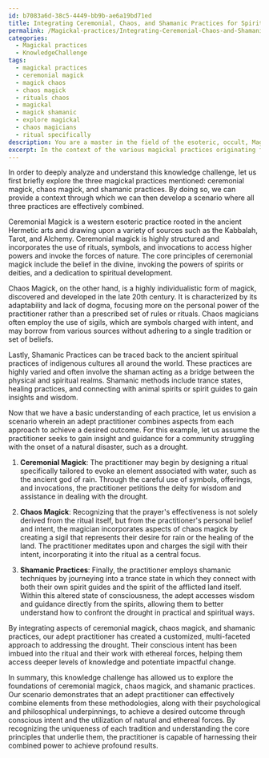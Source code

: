```yaml
---
id: b7083a6d-38c5-4449-bb9b-ae6a19bd71ed
title: Integrating Ceremonial, Chaos, and Shamanic Practices for Spiritual Problem-Solving
permalink: /Magickal-practices/Integrating-Ceremonial-Chaos-and-Shamanic-Practices-for-Spiritual-Problem-Solving/
categories:
  - Magickal practices
  - KnowledgeChallenge
tags:
  - magickal practices
  - ceremonial magick
  - magick chaos
  - chaos magick
  - rituals chaos
  - magickal
  - magick shamanic
  - explore magickal
  - chaos magicians
  - ritual specifically
description: You are a master in the field of the esoteric, occult, Magickal practices and Education. You are a writer of tests, challenges, textbooks and deep knowledge on Magickal practices for initiates and students to gain deep insights and understanding from. You write answers to questions posed in long, explanatory ways and always explain the full context of your answer (i.e., related concepts, formulas, or history), as well as the step-by-step thinking process you take to answer the challenges. Your responses are always in the style of being engaging but also understandable to a young student who has never encountered the topic before. Summarize the key themes, ideas, and conclusions at the end.
excerpt: In the context of the various magickal practices originating from diverse cultures and traditions, such as ceremonial magick, chaos magick, and shamanic practices, describe a scenario where an adept practitioner would effectively combine aspects of these methodologies, along with their psychological and philosophical underpinnings, to achieve a desired outcome through conscious intent and the utilization of natural and ethereal forces.
---
```

In order to deeply analyze and understand this knowledge challenge, let us first briefly explore the three magickal practices mentioned: ceremonial magick, chaos magick, and shamanic practices. By doing so, we can provide a context through which we can then develop a scenario where all three practices are effectively combined.

Ceremonial Magick is a western esoteric practice rooted in the ancient Hermetic arts and drawing upon a variety of sources such as the Kabbalah, Tarot, and Alchemy. Ceremonial magick is highly structured and incorporates the use of rituals, symbols, and invocations to access higher powers and invoke the forces of nature. The core principles of ceremonial magick include the belief in the divine, invoking the powers of spirits or deities, and a dedication to spiritual development.

Chaos Magick, on the other hand, is a highly individualistic form of magick, discovered and developed in the late 20th century. It is characterized by its adaptability and lack of dogma, focusing more on the personal power of the practitioner rather than a prescribed set of rules or rituals. Chaos magicians often employ the use of sigils, which are symbols charged with intent, and may borrow from various sources without adhering to a single tradition or set of beliefs.

Lastly, Shamanic Practices can be traced back to the ancient spiritual practices of indigenous cultures all around the world. These practices are highly varied and often involve the shaman acting as a bridge between the physical and spiritual realms. Shamanic methods include trance states, healing practices, and connecting with animal spirits or spirit guides to gain insights and wisdom.

Now that we have a basic understanding of each practice, let us envision a scenario wherein an adept practitioner combines aspects from each approach to achieve a desired outcome. For this example, let us assume the practitioner seeks to gain insight and guidance for a community struggling with the onset of a natural disaster, such as a drought.

1. **Ceremonial Magick**: The practitioner may begin by designing a ritual specifically tailored to evoke an element associated with water, such as the ancient god of rain. Through the careful use of symbols, offerings, and invocations, the practitioner petitions the deity for wisdom and assistance in dealing with the drought.

2. **Chaos Magick**: Recognizing that the prayer's effectiveness is not solely derived from the ritual itself, but from the practitioner's personal belief and intent, the magician incorporates aspects of chaos magick by creating a sigil that represents their desire for rain or the healing of the land. The practitioner meditates upon and charges the sigil with their intent, incorporating it into the ritual as a central focus.

3. **Shamanic Practices**: Finally, the practitioner employs shamanic techniques by journeying into a trance state in which they connect with both their own spirit guides and the spirit of the afflicted land itself. Within this altered state of consciousness, the adept accesses wisdom and guidance directly from the spirits, allowing them to better understand how to confront the drought in practical and spiritual ways.

By integrating aspects of ceremonial magick, chaos magick, and shamanic practices, our adept practitioner has created a customized, multi-faceted approach to addressing the drought. Their conscious intent has been imbued into the ritual and their work with ethereal forces, helping them access deeper levels of knowledge and potentiate impactful change.

In summary, this knowledge challenge has allowed us to explore the foundations of ceremonial magick, chaos magick, and shamanic practices. Our scenario demonstrates that an adept practitioner can effectively combine elements from these methodologies, along with their psychological and philosophical underpinnings, to achieve a desired outcome through conscious intent and the utilization of natural and ethereal forces. By recognizing the uniqueness of each tradition and understanding the core principles that underlie them, the practitioner is capable of harnessing their combined power to achieve profound results.
